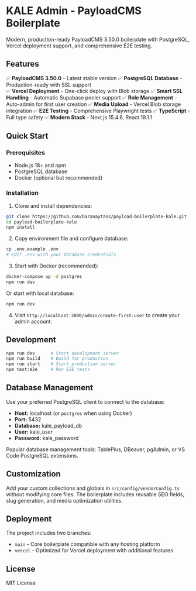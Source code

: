 # KALE Admin - PayloadCMS Boilerplate

Modern, production-ready PayloadCMS 3.50.0 boilerplate with PostgreSQL, Vercel deployment support, and comprehensive E2E testing.

## Features

✅ **PayloadCMS 3.50.0** - Latest stable version
✅ **PostgreSQL Database** - Production-ready with SSL support  
✅ **Vercel Deployment** - One-click deploy with Blob storage
✅ **Smart SSL Handling** - Automatic Supabase pooler support
✅ **Role Management** - Auto-admin for first user creation
✅ **Media Upload** - Vercel Blob storage integration
✅ **E2E Testing** - Comprehensive Playwright tests
✅ **TypeScript** - Full type safety
✅ **Modern Stack** - Next.js 15.4.6, React 19.1.1

## Quick Start

### Prerequisites
- Node.js 18+ and npm
- PostgreSQL database
- Docker (optional but recommended)

### Installation

1. Clone and install dependencies:
```bash
git clone https://github.com/baranaytass/payload-boilerplate-kale.git
cd payload-boilerplate-kale
npm install
```

2. Copy environment file and configure database:
```bash
cp .env.example .env
# Edit .env with your database credentials
```

3. Start with Docker (recommended):
```bash
docker-compose up -d postgres
npm run dev
```

Or start with local database:
```bash
npm run dev
```

4. Visit `http://localhost:3000/admin/create-first-user` to create your admin account.

## Development

```bash
npm run dev      # Start development server
npm run build    # Build for production
npm run start    # Start production server
npm test:e2e     # Run E2E tests
```

## Database Management

Use your preferred PostgreSQL client to connect to the database:
- **Host:** localhost (or `postgres` when using Docker)
- **Port:** 5432  
- **Database:** kale_payload_db
- **User:** kale_user
- **Password:** kale_password

Popular database management tools: TablePlus, DBeaver, pgAdmin, or VS Code PostgreSQL extensions.

## Customization

Add your custom collections and globals in `src/config/vendorConfig.ts` without modifying core files. The boilerplate includes reusable SEO fields, slug generation, and media optimization utilities.

## Deployment

The project includes two branches:
- `main` - Core boilerplate compatible with any hosting platform
- `vercel` - Optimized for Vercel deployment with additional features

## License

MIT License